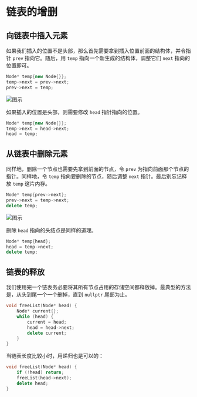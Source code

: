 # 链表的增删

## 向链表中插入元素

如果我们插入的位置不是头部，那么首先需要拿到插入位置前面的结构体，并令指针 `prev` 指向它。随后，用 `temp` 指向一个新生成的结构体，调整它们 `next` 指向的位置即可。

```cpp
Node* temp{new Node{}};
temp->next = prev->next;
prev->next = temp;
```

![图示](https://s3.ax1x.com/2021/01/26/sjlbjS.png)

如果插入的位置是头部，则需要修改 `head` 指针指向的位置。

```cpp
Node* temp{new Node{}};
temp->next = head->next;
head = temp;
```

## 从链表中删除元素

同样地，删除一个节点也需要先拿到前面的节点，令 `prev` 为指向前面那个节点的指针。同样地，令 `temp` 指向要删除的节点，随后调整 `next` 指针。最后别忘记释放 `temp` 这片内存。

```cpp
Node* temp{prev->next};
prev->next = temp->next;
delete temp;
```

![图示](https://s3.ax1x.com/2021/01/26/sj165n.png)

删除 `head` 指向的头结点是同样的道理。

```cpp
Node* temp{head};
head = temp->next;
delete temp;
```

## 链表的释放

我们使用完一个链表务必要将其所有节点占用的存储空间都释放掉。最典型的方法是，从头到尾一个一个删掉，直到 `nullptr` 尾部为止。

```cpp
void freeList(Node* head) {
    Node* current{};
    while (head) {
        current = head;
        head = head->next;
        delete current;
    }
}
```

当链表长度比较小时，用递归也是可以的：

```cpp
void freeList(Node* head) {
    if (!head) return;
    freeList(head->next);
    delete head;
}
```